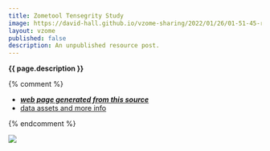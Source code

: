 ```yaml
---
title: Zometool Tensegrity Study
image: https://david-hall.github.io/vzome-sharing/2022/01/26/01-51-45-red-tensegrity-study/red-tensegrity-study.png
layout: vzome
published: false
description: An unpublished resource post.
---
```

__{{ page.description }}__

{% comment %}
 - [***web page generated from this source***][post]
 - [data assets and more info][github]

[ref]: <https://david-hall.github.io/vzome-sharing/2022/01/26/red-tensegrity-study-01-52-54.html>
[post]: <https://david-hall.github.io/vzome-sharing/2022/01/26/red-tensegrity-study-01-51-45.html>
[github]: <https://github.com/david-hall/vzome-sharing/tree/main/2022/01/26/01-51-45-red-tensegrity-study/>
{% endcomment %}

<vzome-viewer style="width: 100%; height: 65vh;"
       src="https://david-hall.github.io/vzome-sharing/2022/01/26/01-51-45-red-tensegrity-study/red-tensegrity-study.vZome" >
  <img src="https://david-hall.github.io/vzome-sharing/2022/01/26/01-51-45-red-tensegrity-study/red-tensegrity-study.png" />
</vzome-viewer>